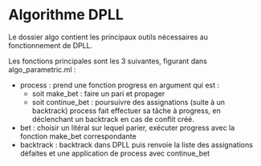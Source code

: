 Algorithme DPLL
===============

Le dossier algo contient les principaux outils nécessaires au fonctionnement de DPLL.

Les fonctions principales sont les 3 suivantes, figurant dans algo_parametric.ml : 
  - process : prend une fonction progress en argument qui est : 
      * soit make_bet : faire un pari et propager
      * soit continue_bet : poursuivre des assignations (suite à un backtrack)
    process fait effectuer sa tâche à progress, en déclenchant un backtrack en cas de conflit créé.
  - bet : choisir un litéral sur lequel parier, exécuter progress avec la fonction make_bet correspondante
  - backtrack : backtrack dans DPLL puis renvoie la liste des assignations défaites et une application de process avec continue_bet
